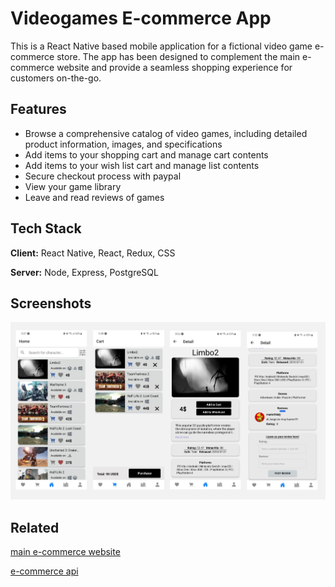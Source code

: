 
# Videogames E-commerce App

This is a React Native based mobile application for a fictional video game e-commerce store. The app has been designed to complement the main e-commerce website and provide a seamless shopping experience for customers on-the-go.


## Features

- Browse a comprehensive catalog of video games, including detailed product information, images, and specifications
- Add items to your shopping cart and manage cart contents
- Add items to your wish list cart and manage list contents
- Secure checkout process with paypal
- View your game library
- Leave and read reviews of games


## Tech Stack

**Client:** React Native, React, Redux, CSS

**Server:** Node, Express, PostgreSQL
## Screenshots

![App Screenshot](https://raw.githubusercontent.com/genti91/e-commerce_APP/main/assets/app-img.jpg)


## Related
[main e-commerce website](https://github.com/mrchurches/e-commerce_client)

[e-commerce api](https://github.com/Mjosuex85/e-commerce_API)

